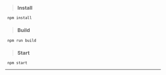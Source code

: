 

> ### Install
``` 
 npm install
```
> ### Build
``` 
 npm run build
```
> ### Start

``` 
 npm start
```

---
